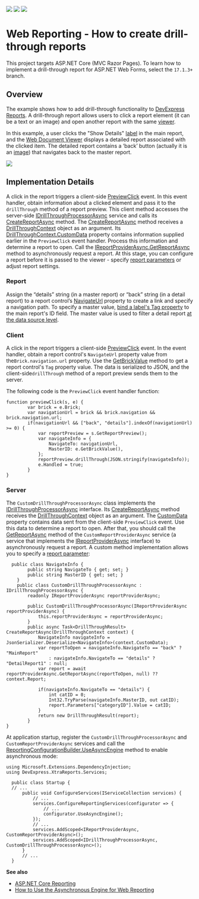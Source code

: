 <!-- default badges list -->
![](https://img.shields.io/endpoint?url=https://codecentral.devexpress.com/api/v1/VersionRange/128602993/2020.2)
[![](https://img.shields.io/badge/Open_in_DevExpress_Support_Center-FF7200?style=flat-square&logo=DevExpress&logoColor=white)](https://supportcenter.devexpress.com/ticket/details/T483368)
[![](https://img.shields.io/badge/📖_How_to_use_DevExpress_Examples-e9f6fc?style=flat-square)](https://docs.devexpress.com/GeneralInformation/403183)
<!-- default badges end -->
# Web Reporting - How to create drill-through reports

This project targets ASP.NET Core (MVC Razor Pages). 
To learn how to implement a drill-through report for ASP.NET Web Forms, select the `17.1.3+` branch.

## Overview 

The example shows how to add drill-through functionality to [DevExpress Reports](https://docs.devexpress.com/XtraReports/DevExpress.XtraReports.UI.XtraReport). 
A drill-through report allows users to click a report element (it can be a text or an image) and open another report with the same [viewer](https://docs.devexpress.com/XtraReports/400248/web-reporting/asp-net-core-reporting/document-viewer). 

In this example, a user clicks the "Show Details" [label](https://docs.devexpress.com/XtraReports/DevExpress.XtraReports.UI.XRLabel) in the main report, and the [Web Document Viewer](https://docs.devexpress.com/XtraReports/400248/web-reporting/asp-net-core-reporting/document-viewer) displays a detailed report associated with the clicked item. The detailed report contains a ‘back’ button (actually it is an [image](https://docs.devexpress.com/XtraReports/DevExpress.XtraReports.UI.XRPictureBox)) that navigates back to the master report. 

![](https://hackmd.devexpress.devx/uploads/upload_933051a1a6d5bb9abc047b66c75e82a5.gif)


## Implementation Details 

A click in the report triggers a client-side [PreviewClick](https://docs.devexpress.com/XtraReports/DevExpress.AspNetCore.Reporting.WebDocumentViewer.WebDocumentViewerClientSideEventsBuilder.PreviewClick(System.String)) event. In this event handler, obtain information about a clicked element and pass it to the `drillThrough` method of a report preview. This client method accesses the server-side [IDrillThroughProcessorAsync](https://docs.devexpress.com/XtraReports/DevExpress.XtraReports.Web.WebDocumentViewer.IDrillThroughProcessorAsync) service and calls its [CreateReportAsync](https://docs.devexpress.com/XtraReports/DevExpress.XtraReports.Web.WebDocumentViewer.IDrillThroughProcessorAsync.CreateReportAsync(DevExpress.XtraReports.Web.WebDocumentViewer.DrillThroughContext)) method. 
The [CreateReportAsync](https://docs.devexpress.com/XtraReports/DevExpress.XtraReports.Web.WebDocumentViewer.IDrillThroughProcessorAsync.CreateReportAsync(DevExpress.XtraReports.Web.WebDocumentViewer.DrillThroughContext)) method receives a [DrillThroughContext](https://docs.devexpress.com/XtraReports/DevExpress.XtraReports.Web.WebDocumentViewer.DrillThroughContext) object as an argument. Its [DrillThroughContext.CustomData](https://docs.devexpress.com/XtraReports/DevExpress.XtraReports.Web.WebDocumentViewer.DrillThroughContext.CustomData) property contains information supplied earlier in the `PreviewClick` event handler. Process this information and determine a report to open. Call the [IReportProviderAsync.GetReportAsync](https://docs.devexpress.com/XtraReports/DevExpress.XtraReports.Services.IReportProviderAsync) method to asynchronously request a report. At this stage, you can configure a report before it is passed to the viewer - specify [report parameters](https://docs.devexpress.com/XtraReports/4812/detailed-guide-to-devexpress-reporting/shape-report-data/use-report-parameters) or adjust report settings. 

### Report  

Assign the “details” string (in a master report) or “back” string (in a detail report) to a report control’s [NavigateUrl](https://docs.devexpress.com/XtraReports/DevExpress.XtraReports.UI.XRControl.NavigateUrl) property to create a link and specify a navigation path. To specify a master value, [bind a label's Tag property](https://docs.devexpress.com/XtraReports/1180/detailed-guide-to-devexpress-reporting/use-report-controls/bind-report-controls-to-data/specify-a-control-s-binding-expression) to the main report's ID field.
The master value is used to  filter a detail report [at the data source level](https://docs.devexpress.com/XtraReports/4804/detailed-guide-to-devexpress-reporting/shape-report-data/filter-data/filter-data-at-the-data-source-level).

### Client  
A click in the report triggers a client-side [PreviewClick](https://docs.devexpress.com/XtraReports/DevExpress.AspNetCore.Reporting.WebDocumentViewer.WebDocumentViewerClientSideEventsBuilder.PreviewClick(System.String)) event. In the event handler, obtain a report control's `NavigateUrl` property value from the`Brick.navigation.url` property.
Use the [GetBrickValue](https://docs.devexpress.com/XtraReports/js-ASPxClientPreviewClickEventArgs#js_aspxclientpreviewclickeventargs_getbrickvalue) method to get a report control's `Tag` property value. 
The data is serialized to JSON, and the client-side`drillThrough` method of a report preview sends them to the server. 

The following code is the `PreviewClick` event handler function: 

```
function previewClick(s, e) {
        var brick = e.Brick;
        var navigationUrl = brick && brick.navigation && brick.navigation.url;
        if(navigationUrl && ["back", "details"].indexOf(navigationUrl) >= 0) {
            var reportPreview = s.GetReportPreview();
            var navigateInfo = {
                NavigateTo: navigationUrl,
                MasterID: e.GetBrickValue(),
            };
            reportPreview.drillThrough(JSON.stringify(navigateInfo));
            e.Handled = true;
        }
}
```

### Server 

The `CustomDrillThroughProcessorAsync` class implements the [IDrillThroughProcessorAsync](https://docs.devexpress.com/XtraReports/DevExpress.XtraReports.Web.WebDocumentViewer.IDrillThroughProcessorAsync) interface. Its [CreateReportAsync](https://docs.devexpress.com/XtraReports/DevExpress.XtraReports.Web.WebDocumentViewer.IDrillThroughProcessorAsync.CreateReportAsync(DevExpress.XtraReports.Web.WebDocumentViewer.DrillThroughContext)) method receives the [DrillThroughContext](https://docs.devexpress.com/XtraReports/DevExpress.XtraReports.Web.WebDocumentViewer.DrillThroughContext) object as an argument. The [CustomData](https://docs.devexpress.com/XtraReports/DevExpress.XtraReports.Web.WebDocumentViewer.DrillThroughContext.CustomData) property contains data sent from the client-side `PreviewClick` event. 
Use this data to determine a report to open. After that, you should call the [GetReportAsync](https://docs.devexpress.com/XtraReports/DevExpress.XtraReports.Services.IReportProviderAsync) method of the `CustomReportProviderAsync` service (a service that implements the [IReportProviderAsync](https://docs.devexpress.com/XtraReports/DevExpress.XtraReports.Services.IReportProviderAsync) interface) to asynchronously request a report. A custom method implementation allows you to specify a [report parameter](https://docs.devexpress.com/XtraReports/4812/detailed-guide-to-devexpress-reporting/shape-report-data/use-report-parameters):
 

```
  public class NavigateInfo {
        public string NavigateTo { get; set; }
        public string MasterID { get; set; }
    }
    public class CustomDrillThroughProcessorAsync : IDrillThroughProcessorAsync {
        readonly IReportProviderAsync reportProviderAsync;

        public CustomDrillThroughProcessorAsync(IReportProviderAsync reportProviderAsync) {
            this.reportProviderAsync = reportProviderAsync;
        }
        public async Task<DrillThroughResult> CreateReportAsync(DrillThroughContext context) {
            NavigateInfo navigateInfo = JsonSerializer.Deserialize<NavigateInfo>(context.CustomData);
            var reportToOpen = navigateInfo.NavigateTo == "back" ? "MainReport"
                : navigateInfo.NavigateTo == "details" ? "DetailReport1" : null;
            var report = await reportProviderAsync.GetReportAsync(reportToOpen, null) ?? context.Report;

            if(navigateInfo.NavigateTo == "details") {
                int catID = 0;
                Int32.TryParse(navigateInfo.MasterID, out catID);
                report.Parameters["categoryID"].Value = catID;
            }
            return new DrillThroughResult(report);
        }
}
```
At application startup, register the `CustomDrillThroughProcessorAsync` and `CustomReportProviderAsync` services and call the [ReportingConfigurationBuilder.UseAsyncEngine](https://docs.devexpress.com/XtraReports/DevExpress.XtraReports.Web.WebDocumentViewer.DefaultWebDocumentViewerContainer.UseAsyncEngine?f=export) method to enable asynchronous mode: 
```
using Microsoft.Extensions.DependencyInjection;
using DevExpress.XtraReports.Services;

  public class Startup {
  // ...
      public void ConfigureServices(IServiceCollection services) {          
          // ...
          services.ConfigureReportingServices(configurator => {
              // ...
              configurator.UseAsyncEngine();
          });
          // ...
          services.AddScoped<IReportProviderAsync, CustomReportProviderAsync>();
          services.AddScoped<IDrillThroughProcessorAsync, CustomDrillThroughProcessorAsync>();
      }
      // ...
  }
```

**See also**
* [ASP.NET Core Reporting](https://docs.devexpress.com/XtraReports/119717/web-reporting/aspnet-core-reporting)
* [How to Use the Asynchronous Engine for Web Reporting](https://github.com/DevExpress-Examples/Reporting-Use-Async-Engine-In-AspNet-Core)


